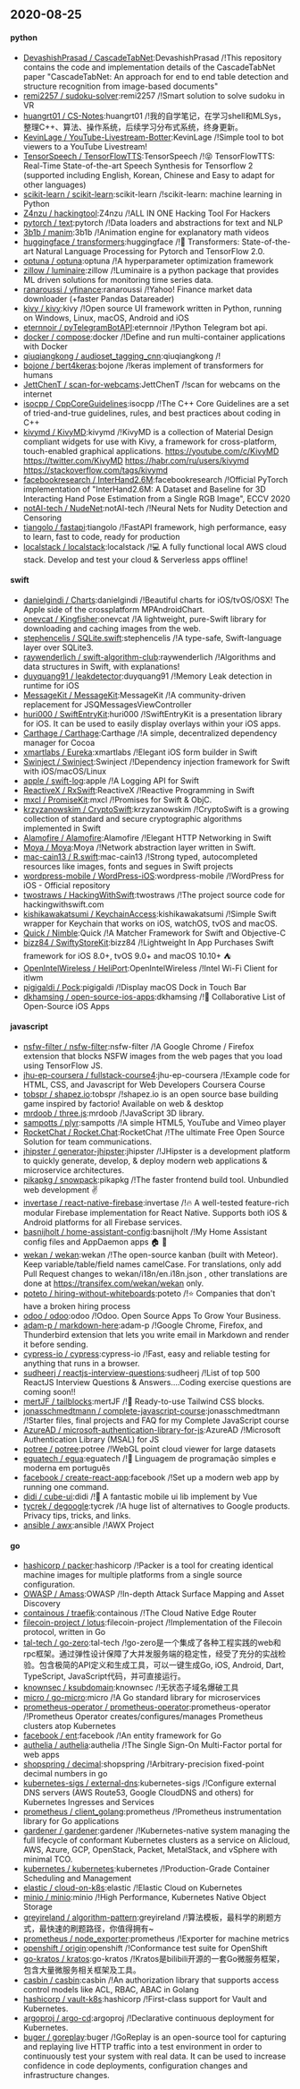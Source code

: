 ## 2020-08-25

#### python
* [DevashishPrasad / CascadeTabNet](https://github.com/DevashishPrasad/CascadeTabNet):DevashishPrasad /!This repository contains the code and implementation details of the CascadeTabNet paper "CascadeTabNet: An approach for end to end table detection and structure recognition from image-based documents"
* [remi2257 / sudoku-solver](https://github.com/remi2257/sudoku-solver):remi2257 /!Smart solution to solve sudoku in VR
* [huangrt01 / CS-Notes](https://github.com/huangrt01/CS-Notes):huangrt01 /!我的自学笔记，在学习shell和MLSys，整理C++、算法、操作系统，后续学习分布式系统，终身更新。
* [KevinLage / YouTube-Livestream-Botter](https://github.com/KevinLage/YouTube-Livestream-Botter):KevinLage /!Simple tool to bot viewers to a YouTube Livestream!
* [TensorSpeech / TensorFlowTTS](https://github.com/TensorSpeech/TensorFlowTTS):TensorSpeech /!😝
TensorFlowTTS: Real-Time State-of-the-art Speech Synthesis for Tensorflow 2 (supported including English, Korean, Chinese and Easy to adapt for other languages)
* [scikit-learn / scikit-learn](https://github.com/scikit-learn/scikit-learn):scikit-learn /!scikit-learn: machine learning in Python
* [Z4nzu / hackingtool](https://github.com/Z4nzu/hackingtool):Z4nzu /!ALL IN ONE Hacking Tool For Hackers
* [pytorch / text](https://github.com/pytorch/text):pytorch /!Data loaders and abstractions for text and NLP
* [3b1b / manim](https://github.com/3b1b/manim):3b1b /!Animation engine for explanatory math videos
* [huggingface / transformers](https://github.com/huggingface/transformers):huggingface /!🤗
Transformers: State-of-the-art Natural Language Processing for Pytorch and TensorFlow 2.0.
* [optuna / optuna](https://github.com/optuna/optuna):optuna /!A hyperparameter optimization framework
* [zillow / luminaire](https://github.com/zillow/luminaire):zillow /!Luminaire is a python package that provides ML driven solutions for monitoring time series data.
* [ranaroussi / yfinance](https://github.com/ranaroussi/yfinance):ranaroussi /!Yahoo! Finance market data downloader (+faster Pandas Datareader)
* [kivy / kivy](https://github.com/kivy/kivy):kivy /!Open source UI framework written in Python, running on Windows, Linux, macOS, Android and iOS
* [eternnoir / pyTelegramBotAPI](https://github.com/eternnoir/pyTelegramBotAPI):eternnoir /!Python Telegram bot api.
* [docker / compose](https://github.com/docker/compose):docker /!Define and run multi-container applications with Docker
* [qiuqiangkong / audioset_tagging_cnn](https://github.com/qiuqiangkong/audioset_tagging_cnn):qiuqiangkong /!
* [bojone / bert4keras](https://github.com/bojone/bert4keras):bojone /!keras implement of transformers for humans
* [JettChenT / scan-for-webcams](https://github.com/JettChenT/scan-for-webcams):JettChenT /!scan for webcams on the internet
* [isocpp / CppCoreGuidelines](https://github.com/isocpp/CppCoreGuidelines):isocpp /!The C++ Core Guidelines are a set of tried-and-true guidelines, rules, and best practices about coding in C++
* [kivymd / KivyMD](https://github.com/kivymd/KivyMD):kivymd /!KivyMD is a collection of Material Design compliant widgets for use with Kivy, a framework for cross-platform, touch-enabled graphical applications. https://youtube.com/c/KivyMD https://twitter.com/KivyMD https://habr.com/ru/users/kivymd https://stackoverflow.com/tags/kivymd
* [facebookresearch / InterHand2.6M](https://github.com/facebookresearch/InterHand2.6M):facebookresearch /!Official PyTorch implementation of "InterHand2.6M: A Dataset and Baseline for 3D Interacting Hand Pose Estimation from a Single RGB Image", ECCV 2020
* [notAI-tech / NudeNet](https://github.com/notAI-tech/NudeNet):notAI-tech /!Neural Nets for Nudity Detection and Censoring
* [tiangolo / fastapi](https://github.com/tiangolo/fastapi):tiangolo /!FastAPI framework, high performance, easy to learn, fast to code, ready for production
* [localstack / localstack](https://github.com/localstack/localstack):localstack /!💻
A fully functional local AWS cloud stack. Develop and test your cloud & Serverless apps offline!

#### swift
* [danielgindi / Charts](https://github.com/danielgindi/Charts):danielgindi /!Beautiful charts for iOS/tvOS/OSX! The Apple side of the crossplatform MPAndroidChart.
* [onevcat / Kingfisher](https://github.com/onevcat/Kingfisher):onevcat /!A lightweight, pure-Swift library for downloading and caching images from the web.
* [stephencelis / SQLite.swift](https://github.com/stephencelis/SQLite.swift):stephencelis /!A type-safe, Swift-language layer over SQLite3.
* [raywenderlich / swift-algorithm-club](https://github.com/raywenderlich/swift-algorithm-club):raywenderlich /!Algorithms and data structures in Swift, with explanations!
* [duyquang91 / leakdetector](https://github.com/duyquang91/leakdetector):duyquang91 /!Memory Leak detection in runtime for iOS
* [MessageKit / MessageKit](https://github.com/MessageKit/MessageKit):MessageKit /!A community-driven replacement for JSQMessagesViewController
* [huri000 / SwiftEntryKit](https://github.com/huri000/SwiftEntryKit):huri000 /!SwiftEntryKit is a presentation library for iOS. It can be used to easily display overlays within your iOS apps.
* [Carthage / Carthage](https://github.com/Carthage/Carthage):Carthage /!A simple, decentralized dependency manager for Cocoa
* [xmartlabs / Eureka](https://github.com/xmartlabs/Eureka):xmartlabs /!Elegant iOS form builder in Swift
* [Swinject / Swinject](https://github.com/Swinject/Swinject):Swinject /!Dependency injection framework for Swift with iOS/macOS/Linux
* [apple / swift-log](https://github.com/apple/swift-log):apple /!A Logging API for Swift
* [ReactiveX / RxSwift](https://github.com/ReactiveX/RxSwift):ReactiveX /!Reactive Programming in Swift
* [mxcl / PromiseKit](https://github.com/mxcl/PromiseKit):mxcl /!Promises for Swift & ObjC.
* [krzyzanowskim / CryptoSwift](https://github.com/krzyzanowskim/CryptoSwift):krzyzanowskim /!CryptoSwift is a growing collection of standard and secure cryptographic algorithms implemented in Swift
* [Alamofire / Alamofire](https://github.com/Alamofire/Alamofire):Alamofire /!Elegant HTTP Networking in Swift
* [Moya / Moya](https://github.com/Moya/Moya):Moya /!Network abstraction layer written in Swift.
* [mac-cain13 / R.swift](https://github.com/mac-cain13/R.swift):mac-cain13 /!Strong typed, autocompleted resources like images, fonts and segues in Swift projects
* [wordpress-mobile / WordPress-iOS](https://github.com/wordpress-mobile/WordPress-iOS):wordpress-mobile /!WordPress for iOS - Official repository
* [twostraws / HackingWithSwift](https://github.com/twostraws/HackingWithSwift):twostraws /!The project source code for hackingwithswift.com
* [kishikawakatsumi / KeychainAccess](https://github.com/kishikawakatsumi/KeychainAccess):kishikawakatsumi /!Simple Swift wrapper for Keychain that works on iOS, watchOS, tvOS and macOS.
* [Quick / Nimble](https://github.com/Quick/Nimble):Quick /!A Matcher Framework for Swift and Objective-C
* [bizz84 / SwiftyStoreKit](https://github.com/bizz84/SwiftyStoreKit):bizz84 /!Lightweight In App Purchases Swift framework for iOS 8.0+, tvOS 9.0+ and macOS 10.10+
⛺
* [OpenIntelWireless / HeliPort](https://github.com/OpenIntelWireless/HeliPort):OpenIntelWireless /!Intel Wi-Fi Client for itlwm
* [pigigaldi / Pock](https://github.com/pigigaldi/Pock):pigigaldi /!Display macOS Dock in Touch Bar
* [dkhamsing / open-source-ios-apps](https://github.com/dkhamsing/open-source-ios-apps):dkhamsing /!📱
Collaborative List of Open-Source iOS Apps

#### javascript
* [nsfw-filter / nsfw-filter](https://github.com/nsfw-filter/nsfw-filter):nsfw-filter /!A Google Chrome / Firefox extension that blocks NSFW images from the web pages that you load using TensorFlow JS.
* [jhu-ep-coursera / fullstack-course4](https://github.com/jhu-ep-coursera/fullstack-course4):jhu-ep-coursera /!Example code for HTML, CSS, and Javascript for Web Developers Coursera Course
* [tobspr / shapez.io](https://github.com/tobspr/shapez.io):tobspr /!shapez.io is an open source base building game inspired by factorio! Available on web & desktop
* [mrdoob / three.js](https://github.com/mrdoob/three.js):mrdoob /!JavaScript 3D library.
* [sampotts / plyr](https://github.com/sampotts/plyr):sampotts /!A simple HTML5, YouTube and Vimeo player
* [RocketChat / Rocket.Chat](https://github.com/RocketChat/Rocket.Chat):RocketChat /!The ultimate Free Open Source Solution for team communications.
* [jhipster / generator-jhipster](https://github.com/jhipster/generator-jhipster):jhipster /!JHipster is a development platform to quickly generate, develop, & deploy modern web applications & microservice architectures.
* [pikapkg / snowpack](https://github.com/pikapkg/snowpack):pikapkg /!The faster frontend build tool. Unbundled web development
✌️
* [invertase / react-native-firebase](https://github.com/invertase/react-native-firebase):invertase /!🔥
A well-tested feature-rich modular Firebase implementation for React Native. Supports both iOS & Android platforms for all Firebase services.
* [basnijholt / home-assistant-config](https://github.com/basnijholt/home-assistant-config):basnijholt /!My Home Assistant config files and AppDaemon apps
🏠
🤖
* [wekan / wekan](https://github.com/wekan/wekan):wekan /!The open-source kanban (built with Meteor). Keep variable/table/field names camelCase. For translations, only add Pull Request changes to wekan/i18n/en.i18n.json , other translations are done at https://transifex.com/wekan/wekan only.
* [poteto / hiring-without-whiteboards](https://github.com/poteto/hiring-without-whiteboards):poteto /!⭐️
Companies that don't have a broken hiring process
* [odoo / odoo](https://github.com/odoo/odoo):odoo /!Odoo. Open Source Apps To Grow Your Business.
* [adam-p / markdown-here](https://github.com/adam-p/markdown-here):adam-p /!Google Chrome, Firefox, and Thunderbird extension that lets you write email in Markdown and render it before sending.
* [cypress-io / cypress](https://github.com/cypress-io/cypress):cypress-io /!Fast, easy and reliable testing for anything that runs in a browser.
* [sudheerj / reactjs-interview-questions](https://github.com/sudheerj/reactjs-interview-questions):sudheerj /!List of top 500 ReactJS Interview Questions & Answers....Coding exercise questions are coming soon!!
* [mertJF / tailblocks](https://github.com/mertJF/tailblocks):mertJF /!🎉
Ready-to-use Tailwind CSS blocks.
* [jonasschmedtmann / complete-javascript-course](https://github.com/jonasschmedtmann/complete-javascript-course):jonasschmedtmann /!Starter files, final projects and FAQ for my Complete JavaScript course
* [AzureAD / microsoft-authentication-library-for-js](https://github.com/AzureAD/microsoft-authentication-library-for-js):AzureAD /!Microsoft Authentication Library (MSAL) for JS
* [potree / potree](https://github.com/potree/potree):potree /!WebGL point cloud viewer for large datasets
* [eguatech / egua](https://github.com/eguatech/egua):eguatech /!🦄
Linguagem de programação simples e moderna em português
* [facebook / create-react-app](https://github.com/facebook/create-react-app):facebook /!Set up a modern web app by running one command.
* [didi / cube-ui](https://github.com/didi/cube-ui):didi /!🔶
A fantastic mobile ui lib implement by Vue
* [tycrek / degoogle](https://github.com/tycrek/degoogle):tycrek /!A huge list of alternatives to Google products. Privacy tips, tricks, and links.
* [ansible / awx](https://github.com/ansible/awx):ansible /!AWX Project

#### go
* [hashicorp / packer](https://github.com/hashicorp/packer):hashicorp /!Packer is a tool for creating identical machine images for multiple platforms from a single source configuration.
* [OWASP / Amass](https://github.com/OWASP/Amass):OWASP /!In-depth Attack Surface Mapping and Asset Discovery
* [containous / traefik](https://github.com/containous/traefik):containous /!The Cloud Native Edge Router
* [filecoin-project / lotus](https://github.com/filecoin-project/lotus):filecoin-project /!Implementation of the Filecoin protocol, written in Go
* [tal-tech / go-zero](https://github.com/tal-tech/go-zero):tal-tech /!go-zero是一个集成了各种工程实践的web和rpc框架。通过弹性设计保障了大并发服务端的稳定性，经受了充分的实战检验。包含极简的API定义和生成工具，可以一键生成Go, iOS, Android, Dart, TypeScript, JavaScript代码，并可直接运行。
* [knownsec / ksubdomain](https://github.com/knownsec/ksubdomain):knownsec /!无状态子域名爆破工具
* [micro / go-micro](https://github.com/micro/go-micro):micro /!A Go standard library for microservices
* [prometheus-operator / prometheus-operator](https://github.com/prometheus-operator/prometheus-operator):prometheus-operator /!Prometheus Operator creates/configures/manages Prometheus clusters atop Kubernetes
* [facebook / ent](https://github.com/facebook/ent):facebook /!An entity framework for Go
* [authelia / authelia](https://github.com/authelia/authelia):authelia /!The Single Sign-On Multi-Factor portal for web apps
* [shopspring / decimal](https://github.com/shopspring/decimal):shopspring /!Arbitrary-precision fixed-point decimal numbers in go
* [kubernetes-sigs / external-dns](https://github.com/kubernetes-sigs/external-dns):kubernetes-sigs /!Configure external DNS servers (AWS Route53, Google CloudDNS and others) for Kubernetes Ingresses and Services
* [prometheus / client_golang](https://github.com/prometheus/client_golang):prometheus /!Prometheus instrumentation library for Go applications
* [gardener / gardener](https://github.com/gardener/gardener):gardener /!Kubernetes-native system managing the full lifecycle of conformant Kubernetes clusters as a service on Alicloud, AWS, Azure, GCP, OpenStack, Packet, MetalStack, and vSphere with minimal TCO.
* [kubernetes / kubernetes](https://github.com/kubernetes/kubernetes):kubernetes /!Production-Grade Container Scheduling and Management
* [elastic / cloud-on-k8s](https://github.com/elastic/cloud-on-k8s):elastic /!Elastic Cloud on Kubernetes
* [minio / minio](https://github.com/minio/minio):minio /!High Performance, Kubernetes Native Object Storage
* [greyireland / algorithm-pattern](https://github.com/greyireland/algorithm-pattern):greyireland /!算法模板，最科学的刷题方式，最快速的刷题路径，你值得拥有~
* [prometheus / node_exporter](https://github.com/prometheus/node_exporter):prometheus /!Exporter for machine metrics
* [openshift / origin](https://github.com/openshift/origin):openshift /!Conformance test suite for OpenShift
* [go-kratos / kratos](https://github.com/go-kratos/kratos):go-kratos /!Kratos是bilibili开源的一套Go微服务框架，包含大量微服务相关框架及工具。
* [casbin / casbin](https://github.com/casbin/casbin):casbin /!An authorization library that supports access control models like ACL, RBAC, ABAC in Golang
* [hashicorp / vault-k8s](https://github.com/hashicorp/vault-k8s):hashicorp /!First-class support for Vault and Kubernetes.
* [argoproj / argo-cd](https://github.com/argoproj/argo-cd):argoproj /!Declarative continuous deployment for Kubernetes.
* [buger / goreplay](https://github.com/buger/goreplay):buger /!GoReplay is an open-source tool for capturing and replaying live HTTP traffic into a test environment in order to continuously test your system with real data. It can be used to increase confidence in code deployments, configuration changes and infrastructure changes.
